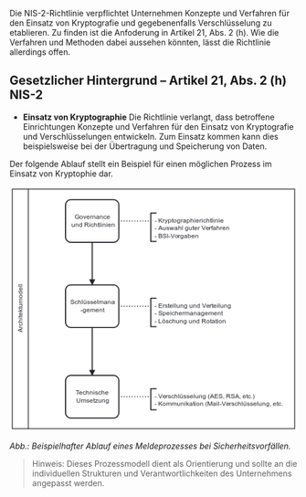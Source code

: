 Die NIS-2-Richtlinie verpflichtet Unternehmen Konzepte und Verfahren für den Einsatz von Kryptografie und gegebenenfalls Verschlüsselung zu etablieren. Zu finden ist die Anfoderung in Artikel 21, Abs. 2 (h). Wie die Verfahren und Methoden dabei aussehen könnten, lässt die Richtlinie allerdings offen.


## Gesetzlicher Hintergrund – Artikel 21, Abs. 2 (h) NIS-2

- **Einsatz von Kryptographie** Die Richtlinie verlangt, dass betroffene Einrichtungen Konzepte und Verfahren für den Einsatz von Kryptografie und Verschlüsselungen entwickeln. Zum Einsatz kommen kann dies beispielsweise bei der Übertragung und Speicherung von Daten.

Der folgende Ablauf stellt ein Beispiel für einen möglichen Prozess im Einsatz von Kryptophie dar.

![Architekturmodell Kryptographie](media/Krypto_Arch.png)

*Abb.: Beispielhafter Ablauf eines Meldeprozesses bei Sicherheitsvorfällen.*

> Hinweis: Dieses Prozessmodell dient als Orientierung und sollte an die individuellen Strukturen und Verantwortlichkeiten des Unternehmens angepasst werden.




